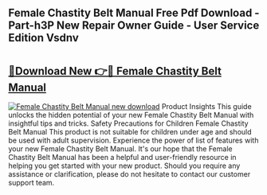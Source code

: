 ## Female Chastity Belt Manual Free Pdf Download - Part-h3P New Repair Owner Guide - User Service Edition Vsdnv

# <h2><a href="http://bc76940.oget.top/?id=Female+Chastity+Belt+Manual">🔗Download New 👉🔴 Female Chastity Belt Manual</a></h2>

[![Female Chastity Belt Manual new download](https://i.imgur.com/5g1atiW.png)](http://bc76940.oget.top/?id=Female+Chastity+Belt+Manual)
Product Insights This guide unlocks the hidden potential of your new Female Chastity Belt Manual with insightful tips and tricks. Safety Precautions for Children Female Chastity Belt Manual This product is not suitable for children under age and should be used with adult supervision. Experience the power of list of features with your new Female Chastity Belt Manual. It's our hope that the Female Chastity Belt Manual has been a helpful and user-friendly resource in helping you get started with your new product. Should you require any assistance or clarification, please do not hesitate to contact our customer support team.
